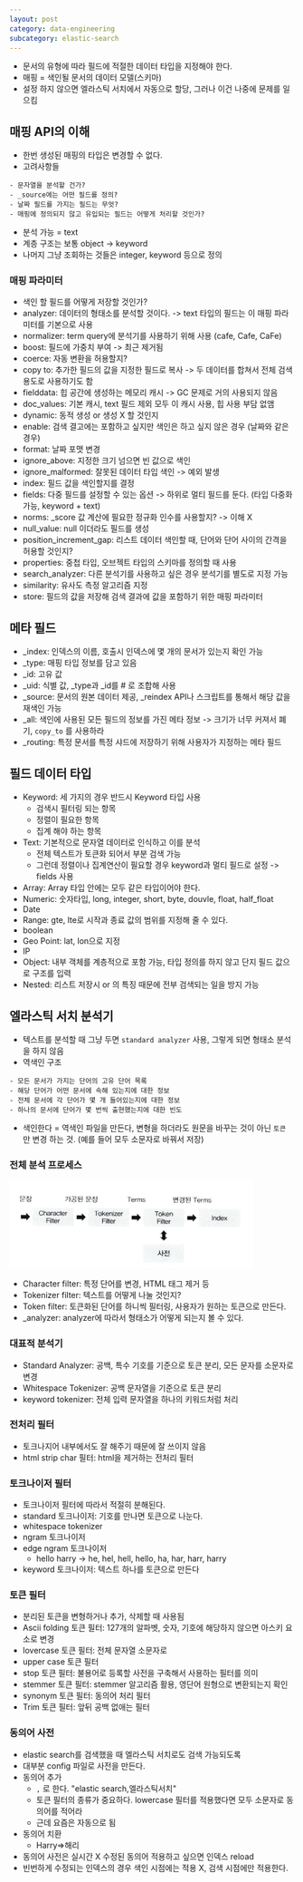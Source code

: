 ```yaml
---
layout: post
category: data-engineering
subcategory: elastic-search
---
```


- 문서의 유형에 따라 필드에 적절한 데이터 타입을 지정해야 한다.
- 매핑 = 색인될 문서의 데이터 모델(스키마)
- 설정 하지 않으면 엘라스틱 서치에서 자동으로 할당, 그러나 이건 나중에 문제를 일으킴

## 매핑 API의 이해
- 한번 생성된 매핑의 타입은 변경할 수 없다.
- 고려사항들
```plain
- 문자열을 분석할 건가?
- _source에는 어떤 필드를 정의?
- 날짜 필드를 가지는 필드는 무엇?
- 매핑에 정의되지 않고 유입되는 필드는 어떻게 처리할 것인가?
```
- 분석 가능 = text
- 계층 구조는 보통 object -> keyword
- 나머지 그냥 조회하는 것들은 integer, keyword 등으로 정의

### 매핑 파라미터
- 색인 할 필드를 어떻게 저장할 것인가?
- analyzer: 데이터의 형태소를 분석할 것이다. -> text 타입의 필드는 이 매핑 파라미터를 기본으로 사용
- normalizer: term query에 분석기를 사용하기 위해 사용 (cafe, Cafe, CaFe)
- boost: 필드에 가중치 부여 -> 최근 제거됨
- coerce: 자동 변환을 허용할지?
- copy to: 추가한 필드의 값을 지정한 필드로 복사 -> 두 데이터를 합쳐서 전체 검색 용도로 사용하기도 함
- fielddata: 힙 공간에 생성하는 메모리 캐시 -> GC 문제로 거의 사용되지 않음
- doc_values: 기본 캐시, text 필드 제외 모두 이 캐시 사용, 힙 사용 부담 없앰
- dynamic: 동적 생성 or 생성 X 할 것인지
- enable: 검색 결고에는 포함하고 싶지만 색인은 하고 싶지 않은 경우 (날짜와 같은 경우)
- format: 날짜 포맷 변경
- ignore_above: 지정한 크기 넘으면 빈 값으로 색인
- ignore_malformed: 잘못된 데이터 타입 색인 -> 예외 발생
- index: 필드 값을 색인할지를 결정
- fields: 다중 필드를 설정할 수 있는 옵션 -> 하위로 멀티 필드를 둔다. (타입 다중화 가능, keyword + text)
- norms: _score 값 계산에 필요한 정규화 인수를 사용할지? -> 이해 X
- null_value: null 이더라도 필드를 생성
- position_increment_gap: 리스트 데이터 색인할 때, 단어와 단어 사이의 간격을 허용할 것인지?
- properties: 중첩 타입, 오브젝트 타입의 스키마를 정의할 때 사용
- search_analyzer: 다른 분석기를 사용하고 싶은 경우 분석기를 별도로 지정 가능
- similarity: 유사도 측정 알고리즘 지정
- store: 필드의 값을 저장해 검색 결과에 값을 포함하기 위한 매핑 파라미터

## 메타 필드
- _index: 인덱스의 이름, 호출시 인덱스에 몇 개의 문서가 있는지 확인 가능
- _type: 매핑 타입 정보를 담고 있음
- _id: 고유 값
- _uid: 식별 값, _type과 _id를 # 로 조합해 사용
- _source: 문서의 원본 데이터 제공, _reindex API나 스크립트를 통해서 해당 값을 재색인 가능
- _all: 색인에 사용된 모든 필드의 정보를 가진 메타 정보 -> 크기가 너무 커져서 폐기, `copy_to` 를 사용하라
- _routing: 특정 문서를 특정 샤드에 저장하기 위해 사용자가 지정하는 메타 필드

## 필드 데이터 타입
- Keyword: 세 가지의 경우 반드시 Keyword 타입 사용
    - 검색시 필터링 되는 항목
    - 정렬이 필요한 항목
    - 집계 해야 하는 항목
- Text: 기본적으로 문자열 데이터로 인식하고 이를 분석
    - 전체 텍스트가 토큰화 되어서 부분 검색 가능
    - 그런데 정렬이나 집계연산이 필요할 경우 keyword과 멀티 필드로 설정 -> fields 사용
- Array: Array 타입 안에는 모두 같은 타입이어야 한다.
- Numeric: 숫자타입, long, integer, short, byte, douvle, float, half_float
- Date
- Range: gte, lte로 시작과 종료 값의 범위를 지정해 줄 수 있다.
- boolean
- Geo Point: lat, lon으로 지정
- IP
- Object: 내부 객체를 계층적으로 포함 가능, 타입 정의를 하지 않고 단지 필드 값으로 구조를 입력
- Nested: 리스트 저장시 or 의 특징 때문에 전부 검색되는 일을 방지 가능

## 엘라스틱 서치 분석기
- 텍스트를 분석할 때 그냥 두면 `standard analyzer` 사용, 그렇게 되면 형태소 분석을 하지 않음
- 역색인 구조
```plain
- 모든 문서가 가지는 단어의 고유 단어 목록
- 해당 단어가 어떤 문서에 속해 있는지에 대한 정보
- 전체 문서에 각 단어가 몇 개 들어있는지에 대한 정보
- 하나의 문서에 단어가 몇 번씩 출현했는지에 대한 빈도
```
- 색인한다 = 역색인 파일을 만든다, 변형을 하더라도 원문을 바꾸는 것이 아닌 `토큰` 만 변경 하는 것. (예를 들어 모두 소문자로 바꿔서 저장)

### 전체 분석 프로세스
![alt text](/assets/images/data-engineering/elastic-search/image/3/image.png)
- Character filter: 특정 단어를 변경, HTML 태그 제거 등
- Tokenizer filter: 텍스트를 어떻게 나눌 것인지?
- Token filter: 토큰화된 단어를 하니씩 필터링, 사용자가 원하는 토큰으로 만든다.
- _analyzer: analyzer에 따라서 형태소가 어떻게 되는지 볼 수 있다.

### 대표적 분석기
- Standard Analyzer: 공백, 특수 기호를 기준으로 토큰 분리, 모든 문자를 소문자로 변경
- Whitespace Tokenizer: 공백 문자열을 기준으로 토큰 분리
- keyword tokenizer: 전체 입력 문자열을 하나의 키워드처럼 처리

### 전처리 필터
- 토크나지어 내부에서도 잘 해주기 때문에 잘 쓰이지 않음
- html strip char 필터: html을 제거하는 전처리 필터

### 토크나이저 필터
- 토크나이저 필터에 따라서 적절히 분해된다.
- standard 토크나이저: 기호를 만나면 토큰으로 나눈다.
- whitespace tokenizer
- ngram 토크나이저
- edge ngram 토크나이저
    - hello harry -> he, hel, hell, hello, ha, har, harr, harry
- keyword 토크나이저: 텍스트 하나를 토큰으로 만든다

### 토큰 필터
- 분리된 토큰을 변형하거나 추가, 삭제할 때 사용됨
- Ascii folding 토큰 필터: 127개의 알파벳, 숫자, 기호에 해당하지 않으면 아스키 요소로 변경
- lovercase 토큰 필터: 전체 문자열 소문자로
- upper case 토큰 필터
- stop 토큰 필터: 불용어로 등록할 사전을 구축해서 사용하는 필터를 의미
- stemmer 토큰 필터: stemmer 알고리즘 활용, 영단어 원형으로 변환되는지 확인
- synonym 토큰 필터: 동의어 처리 필터
- Trim 토큰 필터: 앞뒤 공백 없애는 필터

### 동의어 사전
- elastic search를 검색했을 때 엘라스틱 서치로도 검색 가능되도록
- 대부분 config 파일로 사전을 만든다.
- 동의어 추가
    - `,` 로 한다. "elastic search,엘라스틱서치"
    - 토큰 필터의 종류가 중요하다. lowercase 필터를 적용했다면 모두 소문자로 동의어를 적어라
    - 근데 요즘은 자동으로 됨
- 동의어 치환
    - Harry=>해리
- 동의어 사전은 실시간 X 수정된 동의어 적용하고 싶으면 인덱스 reload
- 빈번하게 수정되는 인덱스의 경우 색인 시점에는 적용 X, 검색 시점에만 적용한다.